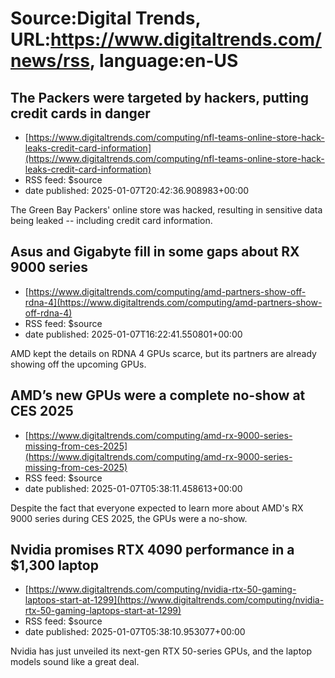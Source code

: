 # Source:Digital Trends, URL:https://www.digitaltrends.com/news/rss, language:en-US

## The Packers were targeted by hackers, putting credit cards in danger
 - [https://www.digitaltrends.com/computing/nfl-teams-online-store-hack-leaks-credit-card-information](https://www.digitaltrends.com/computing/nfl-teams-online-store-hack-leaks-credit-card-information)
 - RSS feed: $source
 - date published: 2025-01-07T20:42:36.908983+00:00

The Green Bay Packers' online store was hacked, resulting in sensitive data being leaked -- including credit card information.

## Asus and Gigabyte fill in some gaps about RX 9000 series
 - [https://www.digitaltrends.com/computing/amd-partners-show-off-rdna-4](https://www.digitaltrends.com/computing/amd-partners-show-off-rdna-4)
 - RSS feed: $source
 - date published: 2025-01-07T16:22:41.550801+00:00

AMD kept the details on RDNA 4 GPUs scarce, but its partners are already showing off the upcoming GPUs.

## AMD’s new GPUs were a complete no-show at CES 2025
 - [https://www.digitaltrends.com/computing/amd-rx-9000-series-missing-from-ces-2025](https://www.digitaltrends.com/computing/amd-rx-9000-series-missing-from-ces-2025)
 - RSS feed: $source
 - date published: 2025-01-07T05:38:11.458613+00:00

Despite the fact that everyone expected to learn more about AMD's RX 9000 series during CES 2025, the GPUs were a no-show.

## Nvidia promises RTX 4090 performance in a $1,300 laptop
 - [https://www.digitaltrends.com/computing/nvidia-rtx-50-gaming-laptops-start-at-1299](https://www.digitaltrends.com/computing/nvidia-rtx-50-gaming-laptops-start-at-1299)
 - RSS feed: $source
 - date published: 2025-01-07T05:38:10.953077+00:00

Nvidia has just unveiled its next-gen RTX 50-series GPUs, and the laptop models sound like a great deal.

